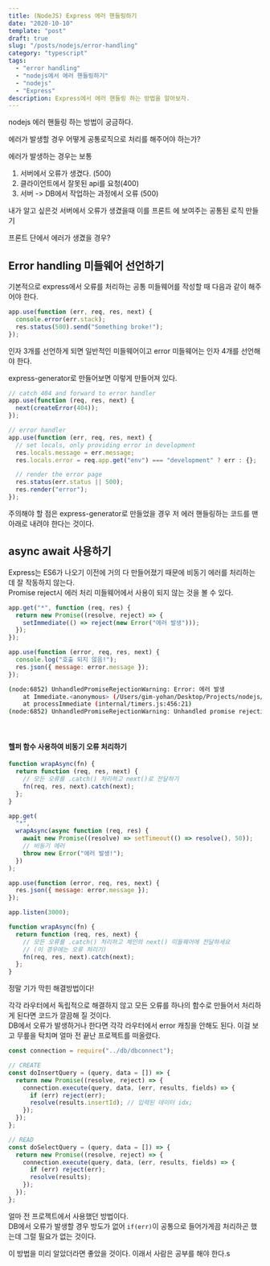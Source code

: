 ```yaml
---
title: (NodeJS) Express 에러 핸들링하기
date: "2020-10-10"
template: "post"
draft: true
slug: "/posts/nodejs/error-handling"
category: "typescript"
tags:
  - "error handling"
  - "nodejs에서 에러 핸들링하기"
  - "nodejs"
  - "Express"
description: Express에서 에러 핸들링 하는 방법을 알아보자.
---
```


nodejs 에러 핸들링 하는 방법이 궁금하다.

에러가 발생할 경우 어떻게 공통로직으로 처리를 해주어야 하는가?

에러가 발생하는 경우는 보통

1. 서버에서 오류가 생겼다. (500)
2. 클라이언트에서 잘못된 api를 요청(400)
3. 서버 -> DB에서 작업하는 과정에서 오류 (500)

내가 알고 싶은것
서버에서 오류가 생겼을때 이를 프론트 에 보여주는 공통된 로직 만들기

프론트 단에서 에러가 생겼을 경우?

## Error handling 미들웨어 선언하기

기본적으로 express에서 오류를 처리하는 공통 미들웨어를 작성할 때 다음과 같이 해주어야 한다.

```js
app.use(function (err, req, res, next) {
  console.error(err.stack);
  res.status(500).send("Something broke!");
});
```

인자 3개를 선언하게 되면 일반적인 미들웨어이고 error 미들웨어는 인자 4개를 선언해야 한다.

express-generator로 만들어보면 이렇게 만들어져 있다.

```js
// catch 404 and forward to error handler
app.use(function (req, res, next) {
  next(createError(404));
});

// error handler
app.use(function (err, req, res, next) {
  // set locals, only providing error in development
  res.locals.message = err.message;
  res.locals.error = req.app.get("env") === "development" ? err : {};

  // render the error page
  res.status(err.status || 500);
  res.render("error");
});
```

주의해야 할 점은 express-generator로 만들었을 경우 저 에러 핸들링하는 코드를 맨 아래로 내려야 한다는 것이다.<br>

## async await 사용하기

Express는 ES6가 나오기 이전에 거의 다 만들어졌기 때문에 비동기 에러를 처리하는데 잘 작동하지 않는다.<br>
Promise reject시 에러 처리 미들웨어에서 사용이 되지 않는 것을 볼 수 있다.

```js
app.get("*", function (req, res) {
  return new Promise((resolve, reject) => {
    setImmediate(() => reject(new Error("에러 발생")));
  });
});

app.use(function (error, req, res, next) {
  console.log("호출 되지 않음!");
  res.json({ message: error.message });
});
```

```bash
(node:6852) UnhandledPromiseRejectionWarning: Error: 에러 발생
    at Immediate.<anonymous> (/Users/gim-yohan/Desktop/Projects/nodejs/mysessionApp/app.js:34:20)
    at processImmediate (internal/timers.js:456:21)
(node:6852) UnhandledPromiseRejectionWarning: Unhandled promise rejection. This error originated either by throwing inside of an async function without a catch block, or by rejecting a promise which was not handled with .catch(). To terminate the node process on unhandled promise rejection, use the CLI flag `--unhandled-rejections=strict` (see https://nodejs.org/api/cli.html#cli_unhandled_rejections_mode). (rejection id: 1)

```

<br>

#### 헬퍼 함수 사용하여 비동기 오류 처리하기

```js
function wrapAsync(fn) {
  return function (req, res, next) {
    // 모든 오류를 .catch() 처리하고 next()로 전달하기
    fn(req, res, next).catch(next);
  };
}
```

```js
app.get(
  "*",
  wrapAsync(async function (req, res) {
    await new Promise((resolve) => setTimeout(() => resolve(), 50));
    // 비동기 에러
    throw new Error("에러 발생!");
  })
);

app.use(function (error, req, res, next) {
  res.json({ message: error.message });
});

app.listen(3000);

function wrapAsync(fn) {
  return function (req, res, next) {
    // 모든 오류를 .catch() 처리하고 체인의 next() 미들웨어에 전달하세요
    // (이 경우에는 오류 처리기)
    fn(req, res, next).catch(next);
  };
}
```

정말 기가 막힌 해결방법이다!

각각 라우터에서 독립적으로 해결하지 않고 모든 오류를 하나의 함수로 만들어서 처리하게 된다면 코드가 깔끔해 질 것이다.<br>
DB에서 오류가 발생하거나 한다면 각각 라우터에서 error 캐칭을 안해도 된다. 이걸 보고 무릎을 탁치며 얼마 전 끝난 프로젝트를 떠올렸다.<br>

```js
const connection = require("../db/dbconnect");

// CREATE
const doInsertQuery = (query, data = []) => {
  return new Promise((resolve, reject) => {
    connection.execute(query, data, (err, results, fields) => {
      if (err) reject(err);
      resolve(results.insertId); // 입력된 데이터 idx;
    });
  });
};

// READ
const doSelectQuery = (query, data = []) => {
  return new Promise((resolve, reject) => {
    connection.execute(query, data, (err, results, fields) => {
      if (err) reject(err);
      resolve(results);
    });
  });
};
```

얼마 전 프로젝트에서 사용했던 방법이다.<br>
DB에서 오류가 발생할 경우 방도가 없어 `if(err)`이 공통으로 들어가게끔 처리하곤 했는데 그럴 필요가 없는 것이다.

이 방법을 미리 알았더라면 좋았을 것이다. 이래서 사람은 공부를 해야 한다.s
